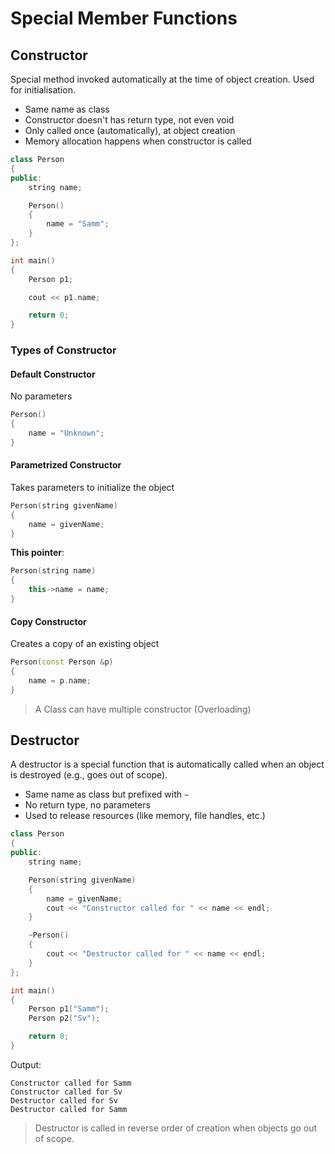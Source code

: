 # Special Member Functions

## Constructor

Special method invoked automatically at the time of object creation. Used for initialisation.

- Same name as class
- Constructor doesn't has return type, not even void
- Only called once (automatically), at object creation
- Memory allocation happens when constructor is called

```cpp
class Person
{
public:
    string name;

    Person()
    {
        name = "Samm";
    }
};

int main()
{
    Person p1;

    cout << p1.name;

    return 0;
}

```

### Types of Constructor

#### Default Constructor

No parameters

```cpp
Person() 
{
    name = "Unknown";
}

```

#### Parametrized Constructor

Takes parameters to initialize the object

```cpp
Person(string givenName) 
{
    name = givenName;
}

```

**This pointer**:

```cpp
Person(string name)
{
    this->name = name;
}

```

#### Copy Constructor

Creates a copy of an existing object

```cpp
Person(const Person &p) 
{
    name = p.name;
}

```

> A Class can have multiple constructor (Overloading)

## Destructor

A destructor is a special function that is automatically called when an object is destroyed (e.g., goes out of scope).

- Same name as class but prefixed with `~`
- No return type, no parameters
- Used to release resources (like memory, file handles, etc.)

```cpp
class Person
{
public:
    string name;

    Person(string givenName)
    {
        name = givenName;
        cout << "Constructor called for " << name << endl;
    }

    ~Person()
    {
        cout << "Destructor called for " << name << endl;
    }
};

int main()
{
    Person p1("Samm");
    Person p2("Sv");

    return 0;
}
```

Output:

```
Constructor called for Samm
Constructor called for Sv
Destructor called for Sv
Destructor called for Samm

```

> Destructor is called in reverse order of creation when objects go out of scope.
